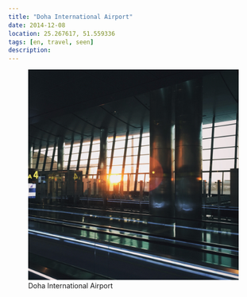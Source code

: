 ```yaml
---
title: "Doha International Airport"
date: 2014-12-08
location: 25.267617, 51.559336
tags: [en, travel, seen]
description: 
---
```


<figure>
  <img src="/assets/img/2014-12-08-doha-international-airport.jpeg" alt="Doha International Airport">
  <figcaption>Doha International Airport</figcaption>
</figure>
